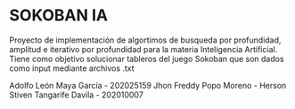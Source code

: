 # SOKOBAN IA
Proyecto de implementación de algortimos de busqueda por profundidad, amplitud e iterativo por profundidad para la materia Inteligencia Artificial. Tiene como objetivo solucionar tableros del juego Sokoban que son dados como input mediante archivos .txt

Adolfo León Maya García - 202025159
Jhon Freddy Popo Moreno - 
Herson Stiven Tangarife Davila - 202010007

